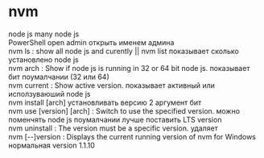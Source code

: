 # nvm
node js many node js <br>
PowerShell open admin открыть именем админа <br>
nvm ls : show all node js and curently || nvm list  показывает сколько установлено node js <br>
nvm arch  : Show if node js is running in 32 or 64 bit node js. показывает бит поумалчании (32 или 64) <br>
nvm current : Show active version. показывает активный или исползуваюший node js <br>
nvm install <version> [arch] установливать версию 2 аргумент бит <br>
nvm use [version] [arch]     : Switch to use the specified version. можно поменчять node js поумалчании лучше поставить  LTS version <br>
nvm uninstall <version>      : The version must be a specific version. удаляет <br>
nvm [--]version              : Displays the current running version of nvm for Windows нормальная version 1.1.10  <br>
